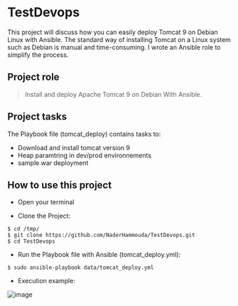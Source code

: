 ﻿# TestDevops
 
This project will discuss how you can easily deploy Tomcat 9 on Debian Linux with Ansible.
The standard way of installing Tomcat on a Linux system such as Debian is manual and time-consuming. I wrote an Ansible role to simplify the process.

## Project role

> Install and deploy Apache Tomcat 9 on Debian With Ansible.

## Project tasks

The Playbook file (tomcat_deploy) contains tasks to:

- Download and install tomcat version 9
- Heap paramtring in dev/prod environnements
- sample.war deployment

## How to use this project

- Open your terminal

- Clone the Project:

```
$ cd /tmp/
$ git clone https://github.com/NaderHammouda/TestDevops.git
$ cd TestDevops
```

- Run the Playbook file with Ansible (tomcat_deploy.yml):

```
$ sudo ansible-playbook data/tomcat_deploy.yml
```

- Execution example:

![image](https://i.ibb.co/wcwwWnX/Capture-d-cran-2022-02-02-223440.png)
